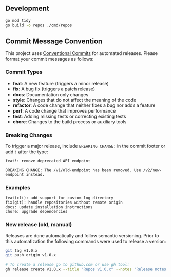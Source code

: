 ## Development

```sh
go mod tidy
go build -o repos ./cmd/repos
```

## Commit Message Convention

This project uses [Conventional Commits](https://www.conventionalcommits.org/) for automated releases. Please format your commit messages as follows:

### Commit Types

- **feat**: A new feature (triggers a minor release)
- **fix**: A bug fix (triggers a patch release)
- **docs**: Documentation only changes
- **style**: Changes that do not affect the meaning of the code
- **refactor**: A code change that neither fixes a bug nor adds a feature
- **perf**: A code change that improves performance
- **test**: Adding missing tests or correcting existing tests
- **chore**: Changes to the build process or auxiliary tools

### Breaking Changes

To trigger a major release, include `BREAKING CHANGE:` in the commit footer or add `!` after the type:

```
feat!: remove deprecated API endpoint

BREAKING CHANGE: The /v1/old-endpoint has been removed. Use /v2/new-endpoint instead.
```

### Examples

```
feat(cli): add support for custom log directory
fix(git): handle repositories without remote origin
docs: update installation instructions
chore: upgrade dependencies
```

### New release (old, manual)

Releases are done automatically and follow semantic versioning. Prior to this
automatization the following commands were used to release a version:

```sh
git tag v1.0.x
git push origin v1.0.x

# To create a release go to github.com or use gh tool:
gh release create v1.0.x --title "Repos v1.0.x" --notes "Release notes for version 1.0.x"
```